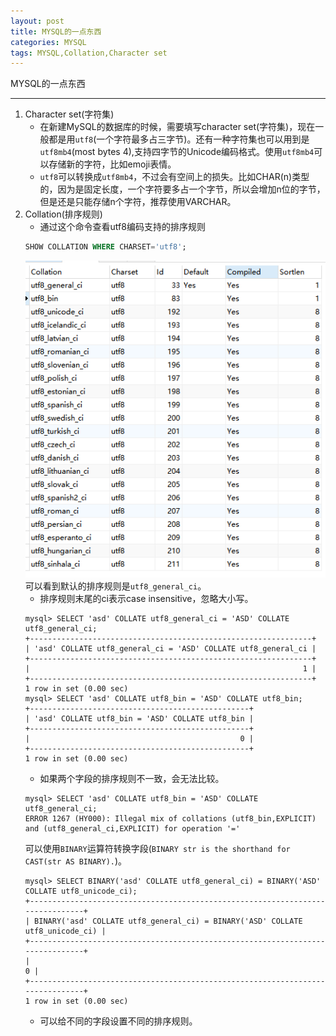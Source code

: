```yaml
---
layout: post
title: MYSQL的一点东西
categories: MYSQL
tags: MYSQL,Collation,Character set
---
```


MYSQL的一点东西

-------------------

1. Character set(字符集)
	- 在新建MySQL的数据库的时候，需要填写character set(字符集)，现在一般都是用`utf8`(一个字符最多占三字节)。还有一种字符集也可以用到是`utf8mb4`(most bytes 4),支持四字节的Unicode编码格式。使用`utf8mb4`可以存储新的字符，比如emoji表情。
	- `utf8`可以转换成`utf8mb4`，不过会有空间上的损失。比如CHAR(n)类型的，因为是固定长度，一个字符要多占一个字节，所以会增加n位的字节，但是还是只能存储n个字符，推荐使用VARCHAR。
2. Collation(排序规则)
	- 通过这个命令查看utf8编码支持的排序规则
	```sql
	SHOW COLLATION WHERE CHARSET='utf8';
	```
	![image](/images/20181018/MYSQL排序规则_utf8.png)
	可以看到默认的排序规则是`utf8_general_ci`。
	- 排序规则末尾的ci表示case insensitive，忽略大小写。
	```
	mysql> SELECT 'asd' COLLATE utf8_general_ci = 'ASD' COLLATE utf8_general_ci;
	+---------------------------------------------------------------+
	| 'asd' COLLATE utf8_general_ci = 'ASD' COLLATE utf8_general_ci |
	+---------------------------------------------------------------+
	|                                                             1 |
	+---------------------------------------------------------------+
	1 row in set (0.00 sec)
	mysql> SELECT 'asd' COLLATE utf8_bin = 'ASD' COLLATE utf8_bin;
	+-------------------------------------------------+
	| 'asd' COLLATE utf8_bin = 'ASD' COLLATE utf8_bin |
	+-------------------------------------------------+
	|                                               0 |
	+-------------------------------------------------+
	1 row in set (0.00 sec)
	```
	- 如果两个字段的排序规则不一致，会无法比较。
	```
	mysql> SELECT 'asd' COLLATE utf8_bin = 'ASD' COLLATE utf8_general_ci;
	ERROR 1267 (HY000): Illegal mix of collations (utf8_bin,EXPLICIT) and (utf8_general_ci,EXPLICIT) for operation '='
	```
	可以使用`BINARY`运算符转换字段(`BINARY str is the shorthand for CAST(str AS BINARY).`)。
	```
	mysql> SELECT BINARY('asd' COLLATE utf8_general_ci) = BINARY('ASD' COLLATE utf8_unicode_ci);
	+-------------------------------------------------------------------------------+
	| BINARY('asd' COLLATE utf8_general_ci) = BINARY('ASD' COLLATE utf8_unicode_ci) |
	+-------------------------------------------------------------------------------+
	|                                                                             0 |
	+-------------------------------------------------------------------------------+
	1 row in set (0.00 sec)
	```
	- 可以给不同的字段设置不同的排序规则。
